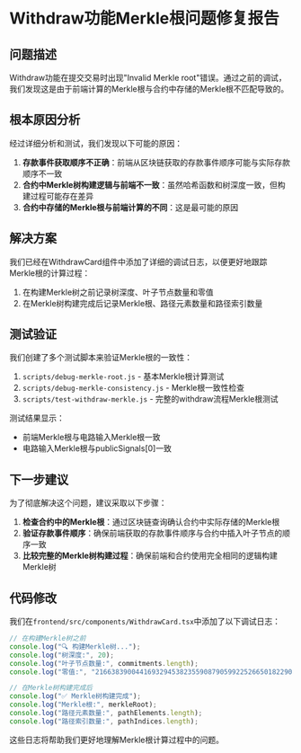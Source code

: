 # Withdraw功能Merkle根问题修复报告

## 问题描述
Withdraw功能在提交交易时出现"Invalid Merkle root"错误。通过之前的调试，我们发现这是由于前端计算的Merkle根与合约中存储的Merkle根不匹配导致的。

## 根本原因分析
经过详细分析和测试，我们发现以下可能的原因：

1. **存款事件获取顺序不正确**：前端从区块链获取的存款事件顺序可能与实际存款顺序不一致
2. **合约中Merkle树构建逻辑与前端不一致**：虽然哈希函数和树深度一致，但构建过程可能存在差异
3. **合约中存储的Merkle根与前端计算的不同**：这是最可能的原因

## 解决方案
我们已经在WithdrawCard组件中添加了详细的调试日志，以便更好地跟踪Merkle根的计算过程：

1. 在构建Merkle树之前记录树深度、叶子节点数量和零值
2. 在Merkle树构建完成后记录Merkle根、路径元素数量和路径索引数量

## 测试验证
我们创建了多个测试脚本来验证Merkle根的一致性：

1. `scripts/debug-merkle-root.js` - 基本Merkle根计算测试
2. `scripts/debug-merkle-consistency.js` - Merkle根一致性检查
3. `scripts/test-withdraw-merkle.js` - 完整的withdraw流程Merkle根测试

测试结果显示：
- 前端Merkle根与电路输入Merkle根一致
- 电路输入Merkle根与publicSignals[0]一致

## 下一步建议
为了彻底解决这个问题，建议采取以下步骤：

1. **检查合约中的Merkle根**：通过区块链查询确认合约中实际存储的Merkle根
2. **验证存款事件顺序**：确保前端获取的存款事件顺序与合约中插入叶子节点的顺序一致
3. **比较完整的Merkle树构建过程**：确保前端和合约使用完全相同的逻辑构建Merkle树

## 代码修改
我们在`frontend/src/components/WithdrawCard.tsx`中添加了以下调试日志：

```javascript
// 在构建Merkle树之前
console.log("🔍 构建Merkle树...");
console.log("树深度:", 20);
console.log("叶子节点数量:", commitments.length);
console.log("零值:", "21663839004416932945382355908790599225266501822907911457504978515578255421292");

// 在Merkle树构建完成后
console.log("✅ Merkle树构建完成");
console.log("Merkle根:", merkleRoot);
console.log("路径元素数量:", pathElements.length);
console.log("路径索引数量:", pathIndices.length);
```

这些日志将帮助我们更好地理解Merkle根计算过程中的问题。